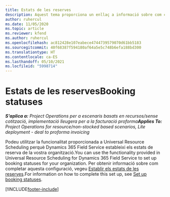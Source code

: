 ```yaml
---
title: Estats de les reserves
description: Aquest tema proporciona un enllaç a informació sobre com configurar els estats de reserva a Project Operations.
author: ruhercul
ms.date: 11/05/2020
ms.topic: article
ms.reviewer: kfend
ms.author: ruhercul
ms.openlocfilehash: ac812428e107eabece4744739579070d61bb5183
ms.sourcegitcommit: 40f68387f594180af64a5e5c748b6efa188bd300
ms.translationtype: HT
ms.contentlocale: ca-ES
ms.lasthandoff: 05/10/2021
ms.locfileid: "5998714"
---
```

# <a name="booking-statuses"></a><span data-ttu-id="125da-103">Estats de les reserves</span><span class="sxs-lookup"><span data-stu-id="125da-103">Booking statuses</span></span>

<span data-ttu-id="125da-104">_**S'aplica a:** Project Operations per a escenaris basats en recursos/sense cotització, implementació lleugera per a la facturació proforma_</span><span class="sxs-lookup"><span data-stu-id="125da-104">_**Applies To:** Project Operations for resource/non-stocked based scenarios, Lite deployment - deal to proforma invoicing_</span></span>

<span data-ttu-id="125da-105">Podeu utilitzar la funcionalitat proporcionada a Universal Resource Scheduling perquè Dynamics 365 Field Service estableixi els estats de reserva de la vostra organització.</span><span class="sxs-lookup"><span data-stu-id="125da-105">You can use the functionality provided in Universal Resource Scheduling for Dynamics 365 Field Service to set up booking statuses for your organization.</span></span> <span data-ttu-id="125da-106">Per obtenir informació sobre com completar aquesta configuració, vegeu [Establir els estats de les reserves](/dynamics365/field-service/set-up-booking-statuses).</span><span class="sxs-lookup"><span data-stu-id="125da-106">For information on how to complete this set up, see [Set up booking statuses](/dynamics365/field-service/set-up-booking-statuses).</span></span>


[!INCLUDE[footer-include](../includes/footer-banner.md)]
